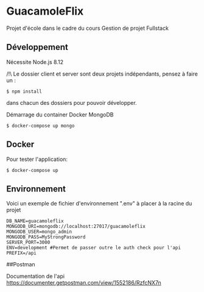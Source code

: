 # GuacamoleFlix

Projet d'école dans le cadre du cours Gestion de projet Fullstack

## Développement

Nécessite Node.js 8.12

/!\ Le dossier client et server sont deux projets indépendants, pensez à faire un :
```shell
$ npm install
```

dans chacun des dossiers pour pouvoir développer.

Démarrage du container Docker MongoDB
```shell
$ docker-compose up mongo
```
## Docker

Pour tester l'application:
```shell
$ docker-compose up
```

## Environnement
Voici un exemple de fichier d'environnement ".env" à placer à la racine du projet
```env
DB_NAME=guacamoleflix
MONGODB_URI=mongodb://localhost:27017/guacamoleflix
MONGODB_USER=mongo_admin
MONGODB_PASS=MyStrongPassword
SERVER_PORT=3000
ENV=development #Permet de passer outre le auth check pour l'api
PREFIX=/api
```

##Postman

Documentation de l'api
https://documenter.getpostman.com/view/1552186/RzfcNX7n
